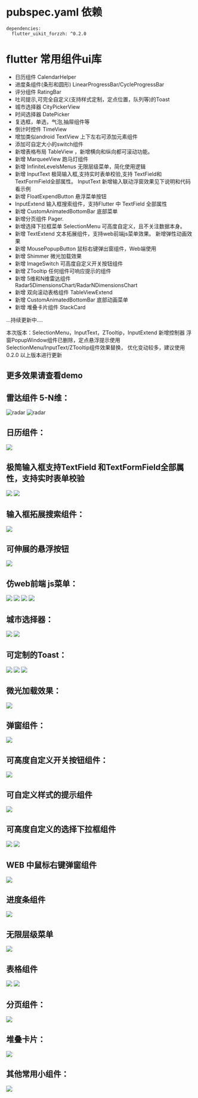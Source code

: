 # pubspec.yaml 依赖
    dependencies:
      flutter_uikit_forzzh: ^0.2.0


# flutter 常用组件ui库
*  日历组件 CalendarHelper
*  进度条组件(条形和圆形) LinearProgressBar/CycleProgressBar
*  评分组件 RatingBar
*  吐司提示,可完全自定义(支持样式定制，定点位置，队列等)的Toast
*  城市选择器 CityPickerView
*  时间选择器 DatePicker
*  复选框，单选，气泡,抽屉组件等
*  倒计时控件 TimeView
*  增加类似android TextView 上下左右可添加元素组件
*  添加可自定大小的switch组件
*  新增表格布局 TableView ，新增横向和纵向都可滚动功能。
*  新增 MarqueeView 跑马灯组件
*  新增 InfiniteLevelsMenus 无限层级菜单，简化使用逻辑
*  新增 InputText 极简输入框,支持实时表单校验,支持 TextField和 TextFormField全部属性。
     InputText 新增输入联动浮窗效果见下说明和代码看示例
*  新增 FloatExpendButton 悬浮菜单按钮
*  InputExtend 输入框搜索组件，支持Flutter 中 TextField 全部属性
*  新增 CustomAnimatedBottomBar 底部菜单
*  新增分页组件 Pager.
*  新增选择下拉框菜单 SelectionMenu 可高度自定义，且不关注数据本身。
*  新增 TextExtend 文本拓展组件，支持web前端js菜单效果。
      新增弹性动画效果
*  新增 MousePopupButton 鼠标右键弹出窗组件，Web端使用
*  新增 Shimmer 微光加载效果
*  新增 ImageSwitch 可高度自定义开关按钮组件
*  新增 ZTooltip 任何组件可响应提示的组件
*  新增 5维和N维雷达组件 Radar5DimensionsChart/RadarNDimensionsChart
*  新增 双向滚动表格组件 TableViewExtend
*  新增 CustomAnimatedBottomBar 底部动画菜单
*  新增 堆叠卡片组件 StackCard

  ...持续更新中....

本次版本：SelectionMenu，InputText，ZTooltip，InputExtend 新增控制器
浮窗PopupWindow组件已删除，定点悬浮提示使用 SelectionMenu/InputText/ZTooltip组件效果替换，
优化变动较多，建议使用 0.2.0 以上版本进行更新



## 更多效果请查看demo


## 雷达组件 5-N维：
![radar](https://github.com/zhengzaihong/uikit/blob/master/images/radar-n.png ) 
![radar](https://github.com/zhengzaihong/uikit/blob/master/images/radar-n2.png)

## 日历组件：
![](https://github.com/zhengzaihong/uikit/blob/master/images/calendar.gif)


## 极简输入框支持TextField 和TextFormField全部属性，支持实时表单校验
![](https://github.com/zhengzaihong/uikit/blob/master/images/input_text.gif)
![](https://github.com/zhengzaihong/uikit/blob/master/images/input_text_pop.gif)



## 输入框拓展搜索组件：

![](https://github.com/zhengzaihong/uikit/blob/master/images/inputextentd.gif)

## 可伸展的悬浮按钮
![](https://github.com/zhengzaihong/uikit/blob/master/images/float_button.gif)

## 仿web前端 js菜单：
![](https://github.com/zhengzaihong/uikit/blob/master/images/text_extend.gif)
![](https://github.com/zhengzaihong/uikit/blob/master/images/text_extend2.gif)
![](https://github.com/zhengzaihong/uikit/blob/master/images/TextExtend3.gif)
![](https://github.com/zhengzaihong/uikit/blob/master/images/text_extend4.gif)

## 城市选择器：
![](https://github.com/zhengzaihong/uikit/blob/master/images/citypicker.gif)
![](https://github.com/zhengzaihong/uikit/blob/master/images/date_picker.png)


## 可定制的Toast：
![](https://github.com/zhengzaihong/uikit/blob/master/images/toast.gif)
![](https://github.com/zhengzaihong/uikit/blob/master/images/toast_point.gif)
![](https://github.com/zhengzaihong/uikit/blob/master/images/toast_queue.gif)

## 微光加载效果：
![](https://github.com/zhengzaihong/uikit/blob/master/images/shimmer.gif)


## 弹窗组件：
![](https://github.com/zhengzaihong/uikit/blob/master/images/popwindow.gif)


## 可高度自定义开关按钮组件：
![](https://github.com/zhengzaihong/uikit/blob/master/images/image_switch.gif)


## 可自定义样式的提示组件
![](https://github.com/zhengzaihong/uikit/blob/master/images/ztooltip.gif)


## 可高度自定义的选择下拉框组件
![](https://github.com/zhengzaihong/uikit/blob/master/images/SelectionMenu.gif)
![](https://github.com/zhengzaihong/uikit/blob/master/images/SelectionMenu2.jpg)

## WEB 中鼠标右键弹窗组件
![](https://github.com/zhengzaihong/uikit/blob/master/images/MousePopupButton-Web.gif)

## 进度条组件
![](https://github.com/zhengzaihong/uikit/blob/master/images/progressbar.gif)

## 无限层级菜单
![](https://github.com/zhengzaihong/uikit/blob/master/images/one_expand.gif)

## 表格组件
![](https://github.com/zhengzaihong/uikit/blob/master/images/table_scroller.gif)
![](https://github.com/zhengzaihong/uikit/blob/master/images/tabview1.png)



## 分页组件：
![](https://github.com/zhengzaihong/uikit/blob/master/images/pager_image.png)

## 堆叠卡片：
![](https://github.com/zhengzaihong/uikit/blob/master/images/stack_card.gif)

## 其他常用小组件：
![](https://github.com/zhengzaihong/uikit/blob/master/images/widgets.gif)

